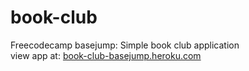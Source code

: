 # book-club
Freecodecamp basejump: Simple book club application  
view app at: [book-club-basejump.heroku.com](book-club-basejump.heroku.com)
